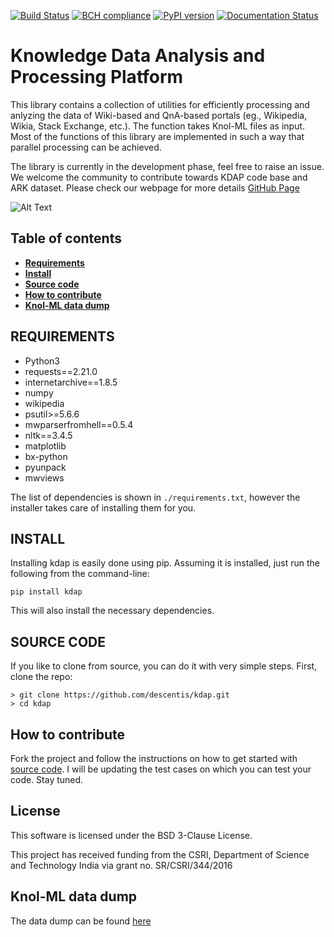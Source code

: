 [![Build Status](https://travis-ci.org/descentis/kdap.svg?branch=master)](https://travis-ci.org/descentis/kdap)
[![BCH compliance](https://bettercodehub.com/edge/badge/descentis/kdap?branch=master)](https://bettercodehub.com/)
[![PyPI version](https://badge.fury.io/py/kdap.svg)](https://badge.fury.io/py/kdap)
[![Documentation Status](https://readthedocs.org/projects/kdap/badge/?version=latest)](https://kdap.readthedocs.io/en/latest/?badge=latest)


# Knowledge Data Analysis and Processing Platform
This library contains a collection of utilities for efficiently processing and anlyzing the data of Wiki-based and QnA-based portals (eg., Wikipedia, Wikia, Stack Exchange, etc.). The function takes Knol-ML files as input. Most of the functions of this library are implemented in such a way that parallel processing can be achieved.

The library is currently in the development phase, feel free to raise an issue. We welcome the community to contribute towards KDAP code base and ARK dataset.
Please check our webpage for more details [GitHub Page](https://kdap.github.io/)


![Alt Text](https://github.com/descentis/kdap/blob/master/kdap_doc.gif)

## Table of contents
* **[Requirements](#requirements)**
* **[Install](#install)**
* **[Source code](#source-code)**
* **[How to contribute](#how-to-contribute)**
* **[Knol-ML data dump](#Knol-ML-data-dump)**


## REQUIREMENTS

- Python3
- requests==2.21.0
- internetarchive==1.8.5
- numpy
- wikipedia
- psutil>=5.6.6
- mwparserfromhell==0.5.4
- nltk==3.4.5
- matplotlib
- bx-python
- pyunpack
- mwviews

The list of dependencies is shown in `./requirements.txt`, however the installer takes care of installing them for you.

## INSTALL

Installing kdap is easily done using pip. Assuming it is installed, just run the following from the command-line:

```
pip install kdap
```
This will also install the necessary dependencies.

## SOURCE CODE

If you like to clone from source, you can do it with very simple steps.
First, clone the repo:

```
> git clone https://github.com/descentis/kdap.git
> cd kdap
```

## How to contribute
Fork the project and follow the instructions on how to get started with [source code](#source-code). I will be updating the test cases on which you can test your code. Stay tuned.


## License

This software is licensed under the BSD 3-Clause License.

This project has received funding from the CSRI, Department of Science and Technology India via grant no. SR/CSRI/344/2016

## Knol-ML data dump

The data dump can be found [here](https://archive.org/details/KnolML)
